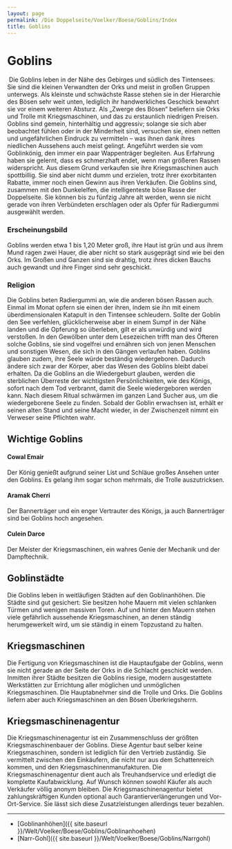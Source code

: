 ```yaml
---
layout: page
permalink: /Die Doppelseite/Voelker/Boese/Goblins/Index
title: Goblins
---
```


# Goblins

<img alt="" src="{{ site.baseurl }}/assets/pics/weltenbuch/gallery/rassen/nrm/goblin.jpg" />
Die Goblins leben in der Nähe des Gebirges und südlich des Tintensees. Sie sind die kleinen Verwandten der Orks und meist in großen Gruppen unterwegs. Als kleinste und schwächste Rasse stehen sie in der Hierarchie des Bösen sehr weit unten, lediglich ihr handwerkliches Geschick bewahrt sie vor einem weiteren Absturz. Als &bdquo;Zwerge des Bösen&ldquo; beliefern sie Orks und Trolle mit Kriegsmaschinen, und das zu erstaunlich niedrigen Preisen. Goblins sind gemein, hinterhältig und aggressiv; solange sie sich aber beobachtet fühlen oder in der Minderheit sind, versuchen sie, einen netten und ungefährlichen Eindruck zu vermitteln &ndash; was ihnen dank ihres niedlichen Aussehens auch meist gelingt. Angeführt werden sie vom Goblinkönig, den immer ein paar Wappenträger begleiten. Aus Erfahrung haben sie gelernt, dass es schmerzhaft endet, wenn man größeren Rassen widerspricht. Aus diesem Grund verkaufen sie ihre Kriegsmaschinen auch spottbillig. Sie sind aber nicht dumm und erzielen, trotz ihrer exorbitanten Rabatte, immer noch einen Gewinn aus ihren Verkäufen. Die Goblins sind, zusammen mit den Dunkelelfen, die intelligenteste böse Rasse der Doppelseite. Sie können bis zu fünfzig Jahre alt werden, wenn sie nicht gerade von ihren Verbündeten erschlagen oder als Opfer für Radiergummi ausgewählt werden.

### Erscheinungsbild

Goblins werden etwa 1 bis 1,20 Meter groß, ihre Haut ist grün und aus ihrem Mund ragen zwei Hauer, die aber nicht so stark ausgeprägt sind wie bei den Orks. Im Großen und Ganzen sind sie drahtig, trotz ihres dicken Bauchs auch gewandt und ihre Finger sind sehr geschickt.

### Religion

Die Goblins beten Radiergummi an, wie die anderen bösen Rassen auch. Einmal im Monat opfern sie einen der ihren, indem sie ihn mit einem überdimensionalen Katapult in den Tintensee schleudern. Sollte der Goblin den See verfehlen, glücklicherweise aber in einem Sumpf in der Nähe landen und die Opferung so überleben, gilt er als unwürdig und wird verstoßen. In den Gewölben unter dem Lesezeichen trifft man des Öfteren solche Goblins, sie sind vogelfrei und ernähren sich von jenen Menschen und sonstigen Wesen, die sich in den Gängen verlaufen haben. Goblins glauben zudem, ihre Seele würde beständig wiedergeboren. Dadurch ändere sich zwar der Körper, aber das Wesen des Goblins bleibt dabei erhalten. Da die Goblins an die Wiedergeburt glauben, werden die sterblichen Überreste der wichtigsten Persönlichkeiten, wie des Königs, sofort nach dem Tod verbrannt, damit die Seele wiedergeboren werden kann. Nach diesem Ritual schwärmen im ganzen Land Sucher aus, um die wiedergeborene Seele zu finden. Sobald der Goblin erwachsen ist, erhält er seinen alten Stand und seine Macht wieder, in der Zwischenzeit nimmt ein Verweser seine Pflichten wahr.

## Wichtige Goblins

#### Cowal Emair

Der König genießt aufgrund seiner List und Schläue großes Ansehen unter den Goblins. Es gelang ihm sogar schon mehrmals, die Trolle auszutricksen.

#### Aramak Cherri

Der Bannerträger und ein enger Vertrauter des Königs, ja auch Bannerträger sind bei Goblins hoch angesehen.

#### Culein Darce

Der Meister der Kriegsmaschinen, ein wahres Genie der Mechanik und der Dampftechnik.

## Goblinstädte

Die Goblins leben in weitläufigen Städten auf den Goblinanhöhen. Die Städte sind gut gesichert: Sie besitzen hohe Mauern mit vielen schlanken Türmen und wenigen massiven Toren. Auf und hinter den Mauern stehen viele gefährlich aussehende Kriegsmaschinen, an denen ständig herumgewerkelt wird, um sie ständig in einem Topzustand zu halten.

## Kriegsmaschinen

Die Fertigung von Kriegsmaschinen ist die Hauptaufgabe der Goblins, wenn sie nicht gerade an der Seite der Orks in die Schlacht geschickt werden. Inmitten ihrer Städte besitzen die Goblins riesige, modern ausgestattete Werkstätten zur Errichtung aller möglichen und unmöglichen Kriegsmaschinen. Die Hauptabnehmer sind die Trolle und Orks. Die Goblins liefern aber auch Kriegsmaschinen an den Bösen Überkriegsherrn.

## Kriegsmaschinenagentur

Die Kriegsmaschinenagentur ist ein Zusammenschluss der größten Kriegsmaschinenbauer der Goblins. Diese Agentur baut selber keine Kriegsmaschinen, sondern ist lediglich für den Vertrieb zuständig. Sie vermittelt zwischen den Einkäufern, die nicht nur aus dem Schattenreich kommen, und den Kriegsmaschinenmanufakturen. Die Kriegsmaschinenagentur dient auch als Treuhandservice und erledigt die komplette Kaufabwicklung. Auf Wunsch können sowohl Käufer als auch Verkäufer völlig anonym bleiben. Die Kriegsmaschinenagentur bietet zahlungskräftigen Kunden optional auch Garantierverlängerungen und Vor-Ort-Service. Sie lässt sich diese Zusatzleistungen allerdings teuer bezahlen.


***
- [Goblinanhöhen]({{ site.baseurl }}/Welt/Voelker/Boese/Goblins/Goblinanhoehen)
- [Narr-Gohl]({{ site.baseurl }}/Welt/Voelker/Boese/Goblins/Narrgohl)

